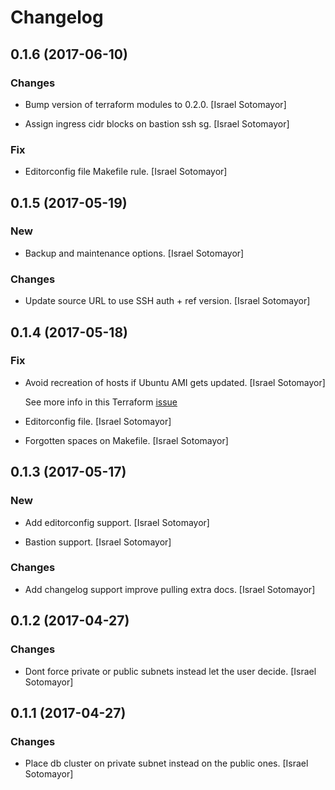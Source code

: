# Changelog


## 0.1.6 (2017-06-10)

### Changes

* Bump version of terraform modules to 0.2.0. [Israel Sotomayor]

* Assign ingress cidr blocks on bastion ssh sg. [Israel Sotomayor]

### Fix

* Editorconfig file Makefile rule. [Israel Sotomayor]


## 0.1.5 (2017-05-19)

### New

* Backup and maintenance options. [Israel Sotomayor]

### Changes

* Update source URL to use SSH auth + ref version. [Israel Sotomayor]


## 0.1.4 (2017-05-18)

### Fix

* Avoid recreation of hosts if Ubuntu AMI gets updated. [Israel Sotomayor]

  See more info in this Terraform [issue](https://github.com/hashicorp/terraform/issues/13044#issuecomment-289046234)

* Editorconfig file. [Israel Sotomayor]

* Forgotten spaces on Makefile. [Israel Sotomayor]


## 0.1.3 (2017-05-17)

### New

* Add editorconfig support. [Israel Sotomayor]

* Bastion support. [Israel Sotomayor]

### Changes

* Add changelog support improve pulling extra docs. [Israel Sotomayor]


## 0.1.2 (2017-04-27)

### Changes

* Dont force private or public subnets instead let the user decide. [Israel Sotomayor]


## 0.1.1 (2017-04-27)

### Changes

* Place db cluster on private subnet instead on the public ones. [Israel Sotomayor]


